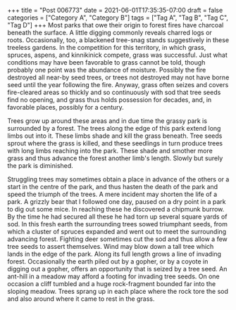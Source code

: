 +++
title = "Post 006773"
date = 2021-06-01T17:35:35-07:00
draft = false
categories = ["Category A", "Category B"]
tags = ["Tag A", "Tag B", "Tag C", "Tag D"]
+++
Most parks that owe their origin to forest fires have charcoal beneath the surface. A little digging commonly reveals charred logs or roots. Occasionally, too, a blackened tree-snag stands suggestively in these treeless gardens. In the competition for this territory, in which grass, spruces, aspens, and kinnikinick compete, grass was successful. Just what conditions may have been favorable to grass cannot be told, though probably one point was the abundance of moisture. Possibly the fire destroyed all near-by seed trees, or trees not destroyed may not have borne seed until the year following the fire. Anyway, grass often seizes and covers fire-cleared areas so thickly and so continuously with sod that tree seeds find no opening, and grass thus holds possession for decades, and, in favorable places, possibly for a century.

Trees grow up around these areas and in due time the grassy park is surrounded by a forest. The trees along the edge of this park extend long limbs out into it. These limbs shade and kill the grass beneath. Tree seeds sprout where the grass is killed, and these seedlings in turn produce trees with long limbs reaching into the park. These shade and smother more grass and thus advance the forest another limb's length. Slowly but surely the park is diminished.

Struggling trees may sometimes obtain a place in advance of the others or a start in the centre of the park, and thus hasten the death of the park and speed the triumph of the trees. A mere incident may shorten the life of a park. A grizzly bear that I followed one day, paused on a dry point in a park to dig out some mice. In reaching these he discovered a chipmunk burrow. By the time he had secured all these he had torn up several square yards of sod. In this fresh earth the surrounding trees sowed triumphant seeds, from which a cluster of spruces expanded and went out to meet the surrounding advancing forest. Fighting deer sometimes cut the sod and thus allow a few tree seeds to assert themselves. Wind may blow down a tall tree which lands in the edge of the park. Along its full length grows a line of invading forest. Occasionally the earth piled out by a gopher, or by a coyote in digging out a gopher, offers an opportunity that is seized by a tree seed. An ant-hill in a meadow may afford a footing for invading tree seeds. On one occasion a cliff tumbled and a huge rock-fragment bounded far into the sloping meadow. Trees sprang up in each place where the rock tore the sod and also around where it came to rest in the grass.
